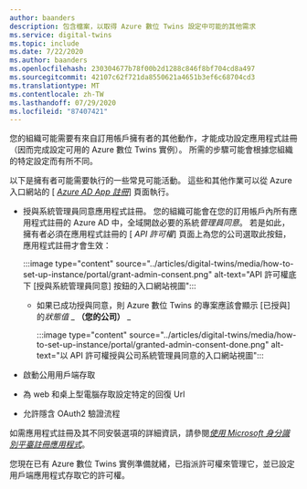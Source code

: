 ```yaml
---
author: baanders
description: 包含檔案，以取得 Azure 數位 Twins 設定中可能的其他需求
ms.service: digital-twins
ms.topic: include
ms.date: 7/22/2020
ms.author: baanders
ms.openlocfilehash: 230304677b78f00b2d1288c846f8bf704cd8a497
ms.sourcegitcommit: 42107c62f721da8550621a4651b3ef6c68704cd3
ms.translationtype: MT
ms.contentlocale: zh-TW
ms.lasthandoff: 07/29/2020
ms.locfileid: "87407421"
---
```

您的組織可能需要有來自訂用帳戶擁有者的其他動作，才能成功設定應用程式註冊（因而完成設定可用的 Azure 數位 Twins 實例）。 所需的步驟可能會根據您組織的特定設定而有所不同。

以下是擁有者可能需要執行的一些常見可能活動。 這些和其他作業可以從 Azure 入口網站的 [ [*Azure AD App 註冊*](https://portal.azure.com/#blade/Microsoft_AAD_IAM/ActiveDirectoryMenuBlade/RegisteredApps)] 頁面執行。
* 授與系統管理員同意應用程式註冊。 您的組織可能會在您的訂用帳戶內所有應用程式註冊的 Azure AD 中，全域開啟必要的系統*管理員同意*。 若是如此，擁有者必須在應用程式註冊的 [ *API 許可權*] 頁面上為您的公司選取此按鈕，應用程式註冊才會生效：

    :::image type="content" source="../articles/digital-twins/media/how-to-set-up-instance/portal/grant-admin-consent.png" alt-text="API 許可權底下 [授與系統管理員同意] 按鈕的入口網站視圖":::
  - 如果已成功授與同意，則 Azure 數位 Twins 的專案應該會顯示 [已授與] 的*狀態值* _ **（您的公司）** _
   
    :::image type="content" source="../articles/digital-twins/media/how-to-set-up-instance/portal/granted-admin-consent-done.png" alt-text="以 API 許可權授與公司系統管理員同意的入口網站視圖":::
* 啟動公用用戶端存取
* 為 web 和桌上型電腦存取設定特定的回復 Url
* 允許隱含 OAuth2 驗證流程

如需應用程式註冊及其不同安裝選項的詳細資訊，請參閱[*使用 Microsoft 身分識別平臺註冊應用程式*](https://docs.microsoft.com/graph/auth-register-app-v2)。

您現在已有 Azure 數位 Twins 實例準備就緒，已指派許可權來管理它，並已設定用戶端應用程式存取它的許可權。